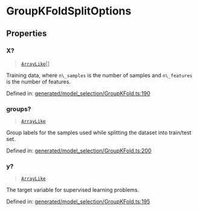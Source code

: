 # GroupKFoldSplitOptions

## Properties

### X?

> [`ArrayLike`](../types/ArrayLike.md)[]

Training data, where `n\_samples` is the number of samples and `n\_features` is the number of features.

Defined in:  [generated/model\_selection/GroupKFold.ts:190](https://github.com/transitive-bullshit/scikit-learn-ts/blob/b59c1ff/packages/sklearn/src/generated/model_selection/GroupKFold.ts#L190)

### groups?

> [`ArrayLike`](../types/ArrayLike.md)

Group labels for the samples used while splitting the dataset into train/test set.

Defined in:  [generated/model\_selection/GroupKFold.ts:200](https://github.com/transitive-bullshit/scikit-learn-ts/blob/b59c1ff/packages/sklearn/src/generated/model_selection/GroupKFold.ts#L200)

### y?

> [`ArrayLike`](../types/ArrayLike.md)

The target variable for supervised learning problems.

Defined in:  [generated/model\_selection/GroupKFold.ts:195](https://github.com/transitive-bullshit/scikit-learn-ts/blob/b59c1ff/packages/sklearn/src/generated/model_selection/GroupKFold.ts#L195)
